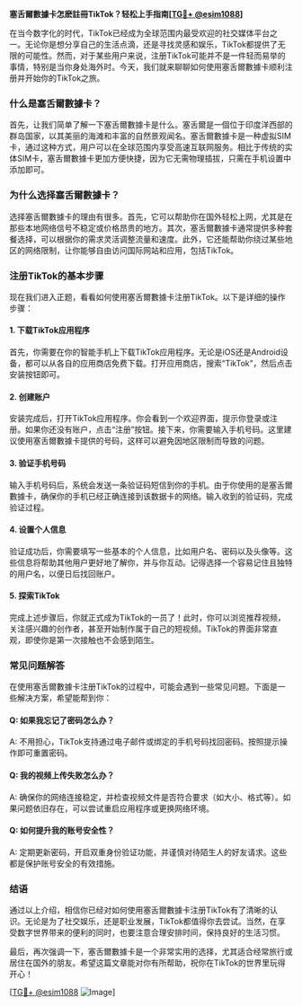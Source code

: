 **塞舌爾數據卡怎麽註冊TikTok？轻松上手指南[[TG💪+ @esim1088](https://t.me/s/esim1088)]**

在当今数字化的时代，TikTok已经成为全球范围内最受欢迎的社交媒体平台之一。无论你是想分享自己的生活点滴，还是寻找灵感和娱乐，TikTok都提供了无限的可能性。然而，对于某些用户来说，注册TikTok可能并不是一件轻而易举的事情，特别是当你身处海外时。今天，我们就来聊聊如何使用塞舌爾數據卡顺利注册并开始你的TikTok之旅。

### 什么是塞舌爾數據卡？

首先，让我们简单了解一下塞舌爾數據卡是什么。塞舌爾是一個位于印度洋西部的群岛国家，以其美丽的海滩和丰富的自然景观闻名。塞舌爾數據卡是一种虚拟SIM卡，通过这种方式，用户可以在全球范围内享受高速互联网服务。相比于传统的实体SIM卡，塞舌爾數據卡更加方便快捷，因为它无需物理插拔，只需在手机设置中添加即可。

### 为什么选择塞舌爾數據卡？

选择塞舌爾數據卡的理由有很多。首先，它可以帮助你在国外轻松上网，尤其是在那些本地网络信号不稳定或价格昂贵的地方。其次，塞舌爾數據卡通常提供多种套餐选择，可以根据你的需求灵活调整流量和速度。此外，它还能帮助你绕过某些地区的网络限制，让你能够自由访问国际网站和应用，包括TikTok。

### 注册TikTok的基本步骤

现在我们进入正题，看看如何使用塞舌爾數據卡注册TikTok。以下是详细的操作步骤：

#### 1. 下载TikTok应用程序

首先，你需要在你的智能手机上下载TikTok应用程序。无论是iOS还是Android设备，都可以从各自的应用商店免费下载。打开应用商店，搜索“TikTok”，然后点击安装按钮即可。

#### 2. 创建账户

安装完成后，打开TikTok应用程序。你会看到一个欢迎界面，提示你登录或注册。如果你还没有账户，点击“注册”按钮。接下来，你需要输入手机号码。这里建议使用塞舌爾數據卡提供的号码，这样可以避免因地区限制而导致的问题。

#### 3. 验证手机号码

输入手机号码后，系统会发送一条验证码短信到你的手机。由于你使用的是塞舌爾數據卡，确保你的手机已经正确连接到该数据卡的网络。输入收到的验证码，完成验证过程。

#### 4. 设置个人信息

验证成功后，你需要填写一些基本的个人信息，比如用户名、密码以及头像等。这些信息将帮助其他用户更好地了解你，并与你互动。记得选择一个容易记住且独特的用户名，以便日后找回账户。

#### 5. 探索TikTok

完成上述步骤后，你就正式成为TikTok的一员了！此时，你可以浏览推荐视频，关注感兴趣的创作者，甚至开始制作属于自己的短视频。TikTok的界面非常直观，即使你是第一次接触也不会感到陌生。

### 常见问题解答

在使用塞舌爾數據卡注册TikTok的过程中，可能会遇到一些常见问题。下面是一些解决方案，希望能帮到你：

#### Q: 如果我忘记了密码怎么办？

A: 不用担心，TikTok支持通过电子邮件或绑定的手机号码找回密码。按照提示操作即可重置密码。

#### Q: 我的视频上传失败怎么办？

A: 确保你的网络连接稳定，并检查视频文件是否符合要求（如大小、格式等）。如果问题依旧存在，可以尝试重启应用程序或更换网络环境。

#### Q: 如何提升我的账号安全性？

A: 定期更新密码，开启双重身份验证功能，并谨慎对待陌生人的好友请求。这些都是保护账号安全的有效措施。

### 结语

通过以上介绍，相信你已经对如何使用塞舌爾數據卡注册TikTok有了清晰的认识。无论是为了社交娱乐，还是职业发展，TikTok都值得你去尝试。当然，在享受数字世界带来的便利的同时，也要注意合理安排时间，保持良好的生活习惯。

最后，再次强调一下，塞舌爾數據卡是一个非常实用的选择，尤其适合经常旅行或居住在国外的朋友。希望这篇文章能对你有所帮助，祝你在TikTok的世界里玩得开心！

[[TG💪+ @esim1088](https://t.me/s/esim1088) ![Image](https://i.postimg.cc/4NQfJmqS/Snipaste-2025-05-13-00-14-12.png)]